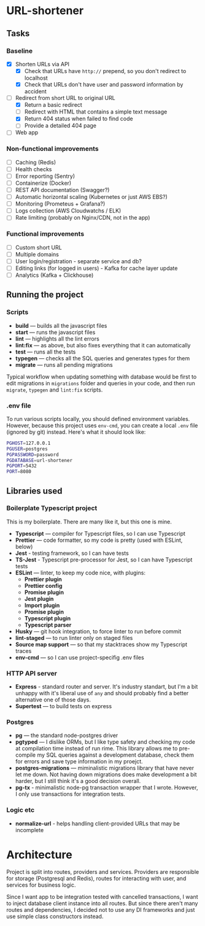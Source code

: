 # URL-shortener

## Tasks

### Baseline

* [x] Shorten URLs via API
  * [x] Check that URLs have `http://` prepend, so you don't redirect to localhost
  * [x] Check that URLs don't have user and password information by accident
* [ ] Redirect from short URL to original URL
  * [x] Return a basic redirect
  * [ ] Redirect with HTML that contains a simple text message
  * [x] Return 404 status when failed to find code
  * [ ] Provide a detailed 404 page
* [ ] Web app

### Non-functional improvements

* [ ] Caching (Redis)
* [ ] Health checks
* [ ] Error reporting (Sentry)
* [ ] Containerize (Docker)
* [ ] REST API documentation (Swagger?)
* [ ] Automatic horizontal scaling (Kubernetes or just AWS EBS?)
* [ ] Monitoring (Prometeus + Grafana?)
* [ ] Logs collection (AWS Cloudwatchs / ELK)
* [ ] Rate limiting (probably on Nginx/CDN, not in the app)

### Functional improvements

* [ ] Custom short URL
* [ ] Multiple domains
* [ ] User login/registration - separate service and db?
* [ ] Editing links (for logged in users) - Kafka for cache layer update
* [ ] Analytics (Kafka + Clickhouse)

## Running the project

### Scripts

* **build** — builds all the javascript files
* **start** — runs the javascript files
* **lint** — highlights all the lint errors
* **lint:fix** — as above, but also fixes everything that it can automatically
* **test** — runs all the tests
* **typegen** — checks all the SQL queries and generates types for them
* **migrate** — runs all pending migrations

Typical workflow when updating something with database would be first to edit migrations in `migrations` folder and queries in your code, and then run `migrate`, `typegen` and `lint:fix` scripts.

### .env file

To run various scripts locally, you should defined environment variables. However, because this project uses `env-cmd`, you can create a local `.env` file (ignored by git) instead. Here's what it should look like:

```bash
PGHOST=127.0.0.1
PGUSER=postgres
PGPASSWORD=password
PGDATABASE=url-shortener
PGPORT=5432
PORT=8080
```

## Libraries used

### Boilerplate Typescript project

This is my boilerplate. There are many like it, but this one is mine.

* **Typescript** — compiler for Typescript files, so I can use Typescript
* **Prettier** — code formatter, so my code is pretty (used with ESLint, below)
* **Jest** - testing framework, so I can have tests
* **TS-Jest** - Typescript pre-processor for Jest, so I can have Typescript tests
* **ESLint** — linter, to keep my code nice, with plugins:
  * **Prettier plugin**
  * **Prettier config**
  * **Promise plugin**
  * **Jest plugin**
  * **Import plugin**
  * **Promise plugin**
  * **Typescript plugin**
  * **Typescript parser**
* **Husky** — git hook integration, to force linter to run before commit
* **lint-staged** — to run linter only on staged files
* **Source map support** — so that my stacktraces show my Typescript traces
* **env-cmd** — so I can use project-specifig .env files

### HTTP API server

* **Express** - standard router and server. It's industry standart, but I'm a bit unhappy with it's liberal use of `any` and should probably find a better alternative one of those days.
* **Supertest** — to build tests on express

### Postgres

* **pg** — the standard node-postgres driver
* **pgtyped** — I dislike ORMs, but I like type safety and checking my code at compilation time instead of run rime. This library allows me to pre-compile my SQL queries against a development database, check them for errors and save type information in my proejct.
* **postgres-migrations** — miminalistic migrations library that have never let me down. Not having down migrations does make development a bit harder, but I still think it's a good decision overall.
* **pg-tx** - minimalistic node-pg transaction wrapper that I wrote. However, I only use transactions for integration tests.

### Logic etc

* **normalize-url** - helps handling client-provided URLs that may be incomplete

# Architecture

Project is split into routes, providers and services. Providers are responsible for storage (Postgresql and Redis), routes for interacting with user, and services for business logic.

Since I want app to be integration tested with cancelled transactions, I want to inject database client instance into all routes. But since there aren't many routes and dependencies, I decided not to use any DI frameworks and just use simple class constructors instead.